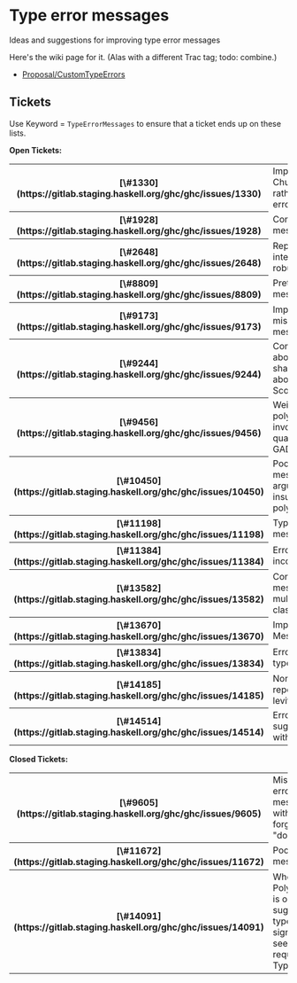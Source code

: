 # Type error messages



Ideas and suggestions for improving type error messages



Here's the wiki page for it.  (Alas with a different Trac tag; todo: combine.)


- [Proposal/CustomTypeErrors](proposal/custom-type-errors)

## Tickets



Use Keyword = `TypeErrorMessages` to ensure that a ticket ends up on these lists.



**Open Tickets:**

<table><tr><th>[\#1330](https://gitlab.staging.haskell.org/ghc/ghc/issues/1330)</th>
<td>Impredicativity bug: Church2 test gives a rather confusing error with the HEAD</td></tr>
<tr><th>[\#1928](https://gitlab.staging.haskell.org/ghc/ghc/issues/1928)</th>
<td>Confusing type error message</td></tr>
<tr><th>[\#2648](https://gitlab.staging.haskell.org/ghc/ghc/issues/2648)</th>
<td>Report out of date interface files robustly</td></tr>
<tr><th>[\#8809](https://gitlab.staging.haskell.org/ghc/ghc/issues/8809)</th>
<td>Prettier error messages?</td></tr>
<tr><th>[\#9173](https://gitlab.staging.haskell.org/ghc/ghc/issues/9173)</th>
<td>Improve type mismatch error messages</td></tr>
<tr><th>[\#9244](https://gitlab.staging.haskell.org/ghc/ghc/issues/9244)</th>
<td>Compiler could warn about type variable shadowing, and hint about ScopedTypeVariables</td></tr>
<tr><th>[\#9456](https://gitlab.staging.haskell.org/ghc/ghc/issues/9456)</th>
<td>Weird behavior with polymorphic function involving existential quantification and GADTs</td></tr>
<tr><th>[\#10450](https://gitlab.staging.haskell.org/ghc/ghc/issues/10450)</th>
<td>Poor type error message when an argument is insufficently polymorphic</td></tr>
<tr><th>[\#11198](https://gitlab.staging.haskell.org/ghc/ghc/issues/11198)</th>
<td>TypeInType error message regressions</td></tr>
<tr><th>[\#11384](https://gitlab.staging.haskell.org/ghc/ghc/issues/11384)</th>
<td>Error says to fix incorrect return type</td></tr>
<tr><th>[\#13582](https://gitlab.staging.haskell.org/ghc/ghc/issues/13582)</th>
<td>Confusing error message with multiparameter type classes.</td></tr>
<tr><th>[\#13670](https://gitlab.staging.haskell.org/ghc/ghc/issues/13670)</th>
<td>Improving Type Error Messages</td></tr>
<tr><th>[\#13834](https://gitlab.staging.haskell.org/ghc/ghc/issues/13834)</th>
<td>Error cascade with type applications</td></tr>
<tr><th>[\#14185](https://gitlab.staging.haskell.org/ghc/ghc/issues/14185)</th>
<td>Non-local bug reporting around levity polymorphism</td></tr>
<tr><th>[\#14514](https://gitlab.staging.haskell.org/ghc/ghc/issues/14514)</th>
<td>Error messages: suggest annotating with higher-rank kind</td></tr></table>




**Closed Tickets:**

<table><tr><th>[\#9605](https://gitlab.staging.haskell.org/ghc/ghc/issues/9605)</th>
<td>Misleading error message with forgotten "do"</td></tr>
<tr><th>[\#11672](https://gitlab.staging.haskell.org/ghc/ghc/issues/11672)</th>
<td>Poor error message</td></tr>
<tr><th>[\#14091](https://gitlab.staging.haskell.org/ghc/ghc/issues/14091)</th>
<td>When PolyKinds is on, suggested type signatures seem to require TypeInType</td></tr></table>



